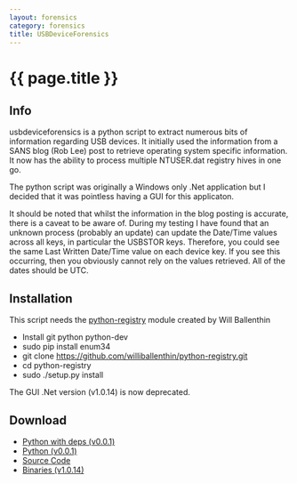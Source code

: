 ```yaml
---
layout: forensics
category: forensics
title: USBDeviceForensics
---
```


# {{ page.title }} #

## Info ##

usbdeviceforensics is a python script to extract numerous bits of information
regarding USB devices. It initially used the information from a SANS blog
(Rob Lee) post to retrieve operating system specific information. It now
has the ability to process multiple NTUSER.dat registry hives in one go.

The python script was originally a Windows only .Net application but I decided 
that it was pointless having a GUI for this applicaton.

It should be noted that whilst the information in the blog posting is
accurate, there is a caveat to be aware of. During my testing I have found that
an unknown process (probably an update) can update the Date/Time values across
all keys, in particular the USBSTOR keys. Therefore, you could see the same
Last Written Date/Time value on each device key. If you see this occurring,
then you obviously cannot rely on the values retrieved. All of the dates should
be UTC.

## Installation ##

This script needs the [python-registry](https://github.com/williballenthin/python-registry) module created by Will Ballenthin

- Install git python python-dev
- sudo pip install enum34
- git clone https://github.com/williballenthin/python-registry.git
- cd python-registry
- sudo ./setup.py install

The GUI .Net version (v1.0.14) is now deprecated.
 
## Download ##

- [Python with deps (v0.0.1)](https://github.com/woanware/usbdeviceforensics/releases/download/v0.0.1.deps/usbdeviceforensics.v0.0.1.with.deps.zip)
- [Python (v0.0.1)](https://github.com/woanware/usbdeviceforensics/releases/download/v0.0.1/usbdeviceforensics.v0.0.1.zip)
- [Source Code](https://github.com/woanware/usbdeviceforensics)
- [Binaries (v1.0.14)](/downloads/USBDeviceForensics.v1.0.14.zip)